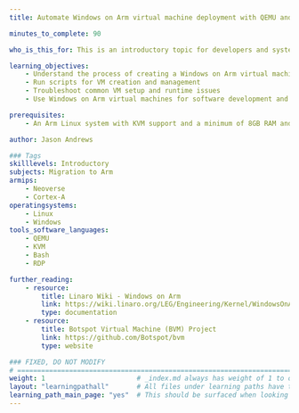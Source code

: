 ```yaml
---
title: Automate Windows on Arm virtual machine deployment with QEMU and KVM on Arm Linux

minutes_to_complete: 90

who_is_this_for: This is an introductory topic for developers and system administrators who want to automate Windows on Arm virtual machine (VM) creation on Arm Linux systems using QEMU and KVM.

learning_objectives:
    - Understand the process of creating a Windows on Arm virtual machine using Bash scripts
    - Run scripts for VM creation and management
    - Troubleshoot common VM setup and runtime issues
    - Use Windows on Arm virtual machines for software development and testing

prerequisites:
    - An Arm Linux system with KVM support and a minimum of 8GB RAM and 50GB free disk space

author: Jason Andrews

### Tags
skilllevels: Introductory
subjects: Migration to Arm
armips:
    - Neoverse
    - Cortex-A
operatingsystems:
    - Linux
    - Windows
tools_software_languages:
    - QEMU
    - KVM
    - Bash
    - RDP

further_reading:
    - resource:
        title: Linaro Wiki - Windows on Arm
        link: https://wiki.linaro.org/LEG/Engineering/Kernel/WindowsOnArm
        type: documentation
    - resource:
        title: Botspot Virtual Machine (BVM) Project
        link: https://github.com/Botspot/bvm
        type: website

### FIXED, DO NOT MODIFY
# ================================================================================
weight: 1                       # _index.md always has weight of 1 to order correctly
layout: "learningpathall"       # All files under learning paths have this same wrapper
learning_path_main_page: "yes"  # This should be surfaced when looking for related content. Only set for _index.md of learning path content.
---
```

